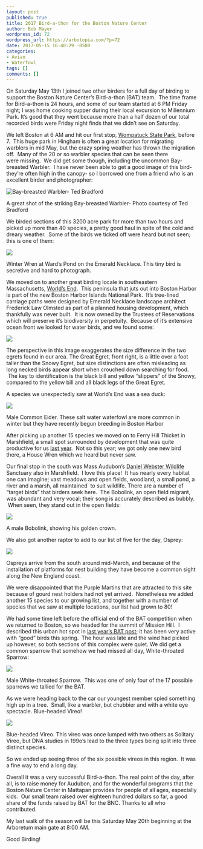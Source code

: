 ```yaml
---
layout: post
published: true
title: 2017 Bird-a-thon for the Boston Nature Center
author: Bob Mayer
wordpress_id: 72
wordpress_url: https://arbotopia.com/?p=72
date: 2017-05-15 16:40:29 -0500
categories:
- Avian
- Waterfowl
tags: []
comments: []
---
```


On Saturday May 13th I joined two other birders for a full day of birding to support the Boston Nature Center’s Bird-a-thon (BAT) team.  The time frame for Bird-a-thon is 24 hours, and some of our team started at 6 PM Friday night; I was home cooking supper during their local excursion to Millennium Park. It’s good that they went because more than a half dozen of our total recorded birds were Friday night finds that we didn’t see on Saturday.

We left Boston at 6 AM and hit our first stop, [Wompatuck State Park](https://www.mass.gov/locations/wompatuck-state-park), before 7.  This huge park in Hingham is often a great location for migrating warblers in mid May, but the crazy spring weather has thrown the migration off.  Many of the 20 or so warbler species that can be seen there were missing.  We did get some though, including the uncommon Bay-breasted Warbler.  I have never been able to get a good image of this bird- they’re often high in the canopy- so I borrowed one from a friend who is an excellent birder and photographer:

![Bay-breasted Warbler- Ted Bradford](/images/2017/05/Bay-breasted-Warbler-Ted-Bradford.jpg)

A great shot of the striking Bay-breasted Warbler- Photo courtesy of Ted Bradford

We birded sections of this 3200 acre park for more than two hours and picked up more than 40 species, a pretty good haul in spite of the cold and dreary weather.  Some of the birds we ticked off were heard but not seen; this is one of them:

![](/images/2018/11/P1090246.jpg)

Winter Wren at Ward’s Pond on the Emerald Necklace. This tiny bird is secretive and hard to photograph.

We moved on to another great birding locale in southeastern Massachusetts, [World’s End](http://www.thetrustees.org/places-to-visit/south-shore/worlds-end.html).  This peninsula that juts out into Boston Harbor is part of the new Boston Harbor Islands National Park.  It’s tree-lined carriage paths were designed by Emerald Necklace landscape architect Frederick Law Olmsted as part of a planned housing development, which thankfully was never built.  It is now owned by the Trustees of Reservations which will preserve it’s biodiversity in perpetuity.  Because of it’s extensive ocean front we looked for water birds, and we found some:

![](/images/2018/11/P1010004.jpg)

The perspective in this image exaggerates the size difference in the two egrets found in our area. The Great Egret, front right, is a little over a foot taller than the Snowy Egret, but size distinctions are often misleading as long necked birds appear short when crouched down searching for food.  The key to identification is the black bill and yellow “slippers” of the Snowy, compared to the yellow bill and all black legs of the Great Egret.

A species we unexpectedly saw at World’s End was a sea duck:

![](/images/2018/11/P1070121.jpg)

Male Common Eider. These salt water waterfowl are more common in winter but they have recently begun breeding in Boston Harbor

After picking up another 15 species we moved on to Ferry Hill Thicket in Marshfield, a small spot surrounded by development that was quite productive for us [last year](https://web.archive.org/web/20171112202846/http://www.arbotopia.com/bird-a-thon-2016/).  Not so this year; we got only one new bird there, a House Wren which we heard but never saw.

Our final stop in the south was Mass Audubon’s [Daniel Webster Wildlife](http://www.massaudubon.org:80/get-outdoors/wildlife-sanctuaries/daniel-webster) Sanctuary also in Marshfield.  I love this place!  It has nearly every habitat one can imagine; vast meadows and open fields, woodland, a small pond, a river and a marsh, all maintained  to suit wildlife. There are a number of “target birds” that birders seek here.  The Bobolink, an open field migrant, was abundant and very vocal; their song is accurately described as bubbly.  When seen, they stand out in the open fields:

![](/images/2018/11/P1010062.jpg)

A male Bobolink, showing his golden crown.

We also got another raptor to add to our list of five for the day, Osprey:

![](/images/2018/11/P1040384.jpg)

Ospreys arrive from the south around mid-March, and because of the installation of platforms for nest building they have become a common sight along the New England coast.

We were disappointed that the Purple Martins that are attracted to this site because of gourd nest holders had not yet arrived.  Nonetheless we added another 15 species to our growing list, and together with a number of species that we saw at multiple locations, our list had grown to 80!

We had some time left before the official end of the BAT competition when we returned to Boston, so we headed for the summit of Mission Hill.  I described this urban hot spot in [last year’s BAT post](http://www.arbotopia.com/bird-a-thon-2016/); it has been very active with “good” birds this spring.  The hour was late and the wind had picked up however, so both sections of this complex were quiet. We did get a common sparrow that somehow we had missed all day, White-throated Sparrow:

![](/images/2018/11/P1110338.jpg)

Male White-throated Sparrow.  This was one of only four of the 17 possible sparrows we tallied for the BAT.

As we were heading back to the car our youngest member spied something high up in a tree.  Small, like a warbler, but chubbier and with a white eye spectacle. Blue-headed Vireo!

![](/images/2018/11/P1120818.jpg)

Blue-headed Vireo. This vireo was once lumped with two others as Solitary Vireo, but DNA studies in 199o’s lead to the three types being split into three distinct species.

So we ended up seeing three of the six possible vireos in this region.  It was a fine way to end a long day.

Overall it was a very successful Bird-a-thon. The real point of the day, after all, is to raise money for Audubon, and for the wonderful programs that the Boston Nature Center in Mattapan provides for people of all ages, especially kids.  Our small team raised over eighteen hundred dollars so far, a good share of the funds raised by BAT for the BNC. Thanks to all who contributed.

My last walk of the season will be this Saturday May 20th beginning at the Arboretum main gate at 8:00 AM.

Good Birding!
